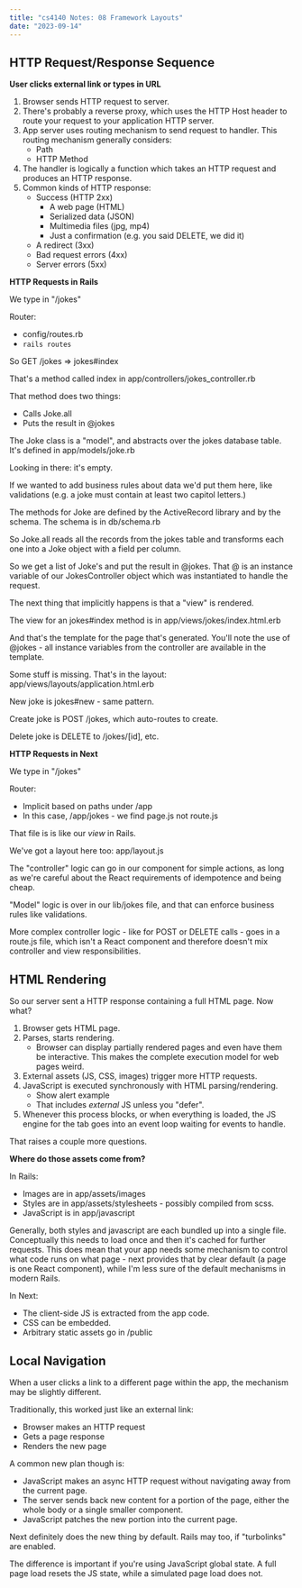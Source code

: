 ```yaml
---
title: "cs4140 Notes: 08 Framework Layouts"
date: "2023-09-14"
---
```


## HTTP Request/Response Sequence

**User clicks external link or types in URL**

 1. Browser sends HTTP request to server.
 1. There's probably a reverse proxy, which uses the HTTP Host header
    to route your request to your application HTTP server.
 1. App server uses routing mechanism to send request to handler. This
    routing mechanism generally considers:
     - Path
     - HTTP Method
 1. The handler is logically a function which takes an HTTP request
    and produces an HTTP response.
 1. Common kinds of HTTP response:
     - Success (HTTP 2xx)
       - A web page (HTML)
       - Serialized data (JSON)
       - Multimedia files (jpg, mp4)
       - Just a confirmation (e.g. you said DELETE, we did it)
     - A redirect (3xx)
     - Bad request errors (4xx)
     - Server errors (5xx)

**HTTP Requests in Rails**

We type in "/jokes"

Router:

 - config/routes.rb
 - ```rails routes```

So GET /jokes => jokes#index

That's a method called index in app/controllers/jokes_controller.rb

That method does two things:

 - Calls Joke.all
 - Puts the result in @jokes

The Joke class is a "model", and abstracts over the jokes database
table. It's defined in app/models/joke.rb

Looking in there: it's empty.

If we wanted to add business rules about data we'd put them here,
like validations (e.g. a joke must contain at least two capitol letters.)

The methods for Joke are defined by the ActiveRecord library and by
the schema. The schema is in db/schema.rb

So Joke.all reads all the records from the jokes table and transforms
each one into a Joke object with a field per column.

So we get a list of Joke's and put the result in @jokes. That @ is an
instance variable of our JokesController object which was instantiated
to handle the request.

The next thing that implicitly happens is that a "view" is rendered.

The view for an jokes#index method is in app/views/jokes/index.html.erb

And that's the template for the page that's generated. You'll note the
use of @jokes - all instance variables from the controller are available
in the template.

Some stuff is missing. That's in the layout: 
app/views/layouts/application.html.erb

New joke is jokes#new - same pattern.

Create joke is POST /jokes, which auto-routes to create.

Delete joke is DELETE to /jokes/[id], etc.

**HTTP Requests in Next**

We type in "/jokes"

Router:

 - Implicit based on paths under /app
 - In this case, /app/jokes - we find page.js not route.js

That file is is like our *view* in Rails.

We've got a layout here too: app/layout.js

The "controller" logic can go in our component for simple actions, as
long as we're careful about the React requirements of idempotence and
being cheap.

"Model" logic is over in our lib/jokes file, and that can enforce
business rules like validations.

More complex controller logic - like for POST or DELETE calls - goes
in a route.js file, which isn't a React component and therefore
doesn't mix controller and view responsibilities.

## HTML Rendering 

So our server sent a HTTP response containing a full HTML page. Now
what?

 1. Browser gets HTML page.
 1. Parses, starts rendering.
     - Browser can display partially rendered pages and even have
       them be interactive. This makes the complete execution model
       for web pages weird.
 1. External assets (JS, CSS, images) trigger more HTTP requests.
 1. JavaScript is executed synchronously with HTML parsing/rendering.
     - Show alert example
     - That includes *external* JS unless you "defer".
 1. Whenever this process blocks, or when everything is loaded, the JS
    engine for the tab goes into an event loop waiting for events to
    handle.

That raises a couple more questions.

**Where do those assets come from?**

In Rails:

 - Images are in app/assets/images
 - Styles are in app/assets/stylesheets - possibly compiled from scss.
 - JavaScript is in app/javascript

Generally, both styles and javascript are each bundled up into a
single file. Conceptually this needs to load once and then it's cached
for further requests. This does mean that your app needs some
mechanism to control what code runs on what page - next provides that
by clear default (a page is one React component), while I'm less sure
of the default mechanisms in modern Rails.

In Next:

 - The client-side JS is extracted from the app code.
 - CSS can be embedded.
 - Arbitrary static assets go in /public

## Local Navigation

When a user clicks a link to a different page within the app, the
mechanism may be slightly different.

Traditionally, this worked just like an external link:

 - Browser makes an HTTP request
 - Gets a page response
 - Renders the new page

A common new plan though is:

 - JavaScript makes an async HTTP request without navigating
   away from the current page.
 - The server sends back new content for a portion of the page,
   either the whole body or a single smaller component.
 - JavaScript patches the new portion into the current page.

Next definitely does the new thing by default. Rails may too,
if "turbolinks" are enabled.

The difference is important if you're using JavaScript global state. A
full page load resets the JS state, while a simulated page load does
not.


